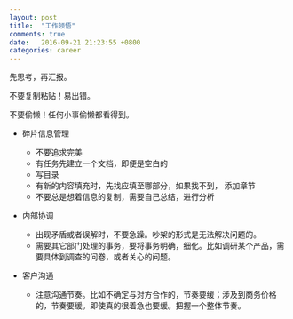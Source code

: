 ```yaml
---
layout: post
title:  "工作领悟"
comments: true
date:   2016-09-21 21:23:55 +0800
categories: career
---
```


先思考，再汇报。

不要复制粘贴！易出错。

不要偷懒！任何小事偷懒都看得到。

+ 碎片信息管理
	- 不要追求完美
	- 有任务先建立一个文档，即便是空白的
	- 写目录
	- 有新的内容填充时，先找应填至哪部分，如果找不到， 添加章节
	- 不要总是想着信息的复制，需要自己总结，进行分析

+ 内部协调
	- 出现矛盾或者误解时，不要急躁。吵架的形式是无法解决问题的。
	- 需要其它部门处理的事务，要将事务明确，细化。比如调研某个产品，需要具体到调查的问卷，或者关心的问题。
	
+ 客户沟通
	- 注意沟通节奏。比如不确定与对方合作的，节奏要缓；涉及到商务价格的，节奏要缓。即使真的很着急也要缓。把握一个整体节奏。 

